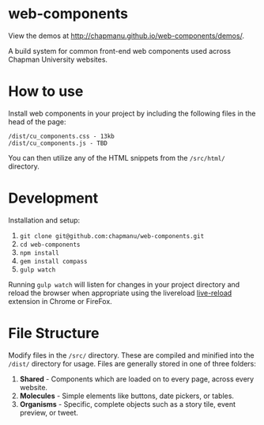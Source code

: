 # web-components

View the demos at http://chapmanu.github.io/web-components/demos/.

A build system for common front-end web components used across Chapman University websites.

# How to use

Install web components in your project by including the following files in the head of the page:

```
/dist/cu_components.css - 13kb
/dist/cu_components.js - TBD
```

You can then utilize any of the HTML snippets from the `/src/html/` directory. 


# Development

Installation and setup:

1. `git clone git@github.com:chapmanu/web-components.git`
2. `cd web-components`
3.  `npm install`
4.  `gem install compass`
5.  `gulp watch`

Running `gulp watch` will listen for changes in your project directory and reload the browser when appropriate using the livereload [live-reload](https://chrome.google.com/webstore/detail/livereload/jnihajbhpnppcggbcgedagnkighmdlei?hl=en) extension in Chrome or FireFox.

# File Structure

Modify files in the `/src/` directory. These are compiled and minified into the `/dist/` directory for usage. Files are generally stored in one of three folders:

1. **Shared** - Components which are loaded on to every page, across every website. 
2. **Molecules** - Simple elements like buttons, date pickers, or tables.
3. **Organisms** - Specific, complete objects such as a story tile, event preview, or tweet.
